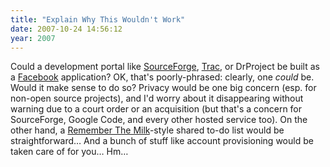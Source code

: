 ```yaml
---
title: "Explain Why This Wouldn't Work"
date: 2007-10-24 14:56:12
year: 2007
---
```

Could a development portal like <a href="http://www.sourceforge.net">SourceForge</a>, <a href="http://trac.edgewall.org">Trac</a>, or DrProject be built as a <a href="http://www.facebook.com">Facebook</a> application?  OK, that's poorly-phrased: clearly, one <em>could</em> be.  Would it make sense to do so?  Privacy would be one big concern (esp. for non-open source projects), and I'd worry about it disappearing without warning due to a court order or an acquisition (but that's a concern for SourceForge, Google Code, and every other hosted service too). On the other hand, a <a href="http://www.rememberthemilk.com">Remember The Milk</a>-style shared to-do list would be straightforward… And a bunch of stuff like account provisioning would be taken care of for you…  Hm…

